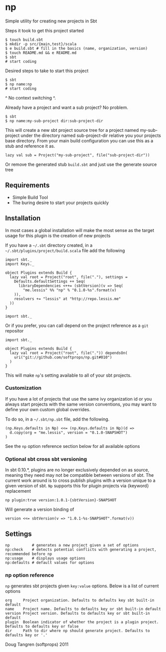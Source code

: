 # np

Simple utility for creating new projects in Sbt

Steps it took to get this project started

    $ touch build.sbt
    $ mkdir -p src/{main,test}/scala
    $ e build.sbt # fill in the basics (name, organization, version)
    $ touch README.md && e README.md
    $ sbt
    # start coding

Desired steps to take to start this project

    $ sbt
    $ np name:np
    # start coding

^ No context switching ^.

Already have a project and want a sub project? No problem.

    $ sbt
    $ np name:my-sub-project dir:sub-project-dir

This will create a new sbt project source tree for a project named my-sub-project under
the directory named sub-project-dir relative you your projects base directory. From your main build configuration you can use this as a stub and reference it as.

    lazy val sub = Project("my-sub-project", file("sub-project-dir"))

Or remove the generated stub `build.sbt` and just use the generate source tree

## Requirements

- Simple Build Tool
- The buring desire to start your projects quickly

## Installation

In most cases a global installation will make the most sense as the target usage for this plugin is the creation of new projects

If you have a `~/.sbt` directory created, in a `~/.sbt/plugins/project/build.scala` file add the following

    import sbt._
    import Keys._

    object Plugins extends Build {
      lazy val root = Project("root", file("."), settings =
        Defaults.defaultSettings ++ Seq(
          libraryDependencies <++= (sbtVersion)(v => Seq(
            "me.lessis" %% "np" % "0.1.0-%s".format(v)
        )),
        resolvers += "lessis" at "http://repo.lessis.me"
      ))
    }

    import sbt._

Or if you prefer, you can call depend on the project reference as a `git` repositor

    import sbt._

    object Plugins extends Build {
      lazy val root = Project("root", file(".")) dependsOn(
        uri("git://github.com/softprops/np.git#010")
      )
    }

This will make `np`'s setting available to all of your sbt projects.

### Customization

If you have a lot of projects that use the same ivy organization id or you always start projects with the same version conventions, you may want to define your own custom global overrides.

To do so, in a `~/.sbt/np.sbt` file, add the following.

    (np.Keys.defaults in Np) <<= (np.Keys.defaults in Np)(d =>
      d.copy(org = "me.lessis", version = "0.1.0-SNAPSHOT")
    )

See the `np` option reference section below for all available options

### Optional sbt cross sbt versioning

In sbt 0.10.*, plugins are no longer exclusively depended on as source, meaning they need may not be compatible between versions of sbt. The current work around is to cross publish plugins with a version unique to a given version of sbt. `Np` supports this for plugin projects via {keyword} replacement

    np plugin:true version:1.0.1-{sbtVersion}-SNAPSHOT

Will generate a version binding of

    version <<= sbtVersion(v => "1.0.1-%s-SNAPSHOT".format(v))

## Settings

    np          # generates a new project given a set of options
    np:check    # detects potential conflicts with generating a project, recommended before np
    np:usage    # displays usage options
    np:defaults # default values for options

### np option reference

`np` generates sbt projects given `key:value` options. Below is a list of current options

    org     Project organization. Defaults to defaults key sbt built-in default
    name    Project name. Defaults to defaults key or sbt built-in default
    version Project version. Defaults to defaults key or sbt built-in default
    plugin  Boolean indicator of whether the project is a plugin project. Defaults to defaults key or false
    dir     Path to dir where np should generate project. Defaults to defaults key or '.'

Doug Tangren (softprops) 2011
